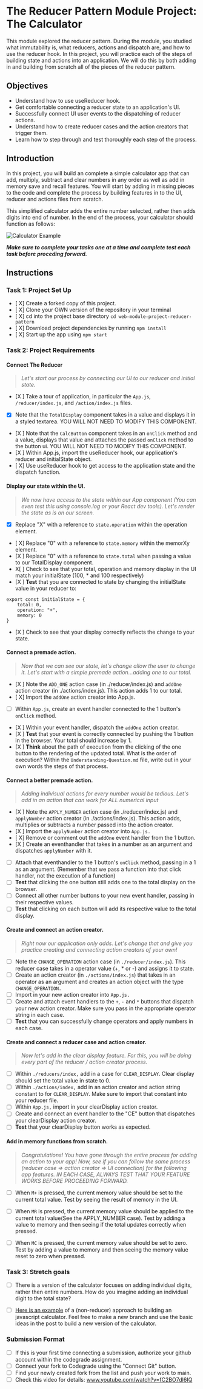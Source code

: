 # The Reducer Pattern Module Project: The Calculator

This module explored the reducer pattern. During the module, you studied what immutability is, what reducers, actions and dispatch are, and how to use the reducer hook. In this project, you will practice each of the steps of building state and actions into an application. We will do this by both adding in and building from scratch all of the pieces of the reducer pattern.

## Objectives
- Understand how to use useReducer hook.
- Get comfortable connecting a reducer state to an application's UI.
- Successfully connect UI user events to the dispatching of reducer actions.
- Understand how to create reducer cases and the action creators that trigger them.
- Learn how to step through and test thoroughly each step of the process.

## Introduction
In this project, you will build an complete a simple calculator app that can add, multiply, subtract and clear numbers in any order as well as add in memory save and recall features. You will start by adding in missing pieces to the code and complete the process by building features in to the UI, reducer and actions files from scratch.

This simplified calculator adds the entire number selected, rather then adds digits into end of number. In the end of the process, your calculator should function as follows:

![Calculator Example](project-goals.gif)

***Make sure to complete your tasks one at a time and complete test each task before proceding forward.***

## Instructions
### Task 1: Project Set Up
* [ X] Create a forked copy of this project.
* [ X] Clone your OWN version of the repository in your terminal
* [ X] cd into the project base directory `cd web-module-project-reducer-pattern`
* [ X] Download project dependencies by running `npm install`
* [ X] Start up the app using `npm start`

### Task 2: Project Requirements
#### Connect The Reducer
> *Let's start our process by connecting our UI to our reducer and initial state.*
* [X ] Take a tour of application, in particular the `App.js`, `/reducer/index.js`, and `/action/index.js` files.
* [X] Note that the `TotalDisplay` component takes in a value and displays it in a styled textarea. YOU WILL NOT NEED TO MODIFY THIS COMPONENT.
* [X ] Note that the `CalcButton` component takes in an `onClick` method and a value, displays that value and attaches the passed `onClick` method to the button ui. YOU WILL NOT NEED TO MODIFY THIS COMPONENT.
* [X ] Within App.js, import the useReducer hook, our application's reducer and initialState object.
* [ X] Use useReducer hook to get access to the application state and the dispatch function.

#### Display our state within the UI.
> *We now have access to the state within our App component (You can even test this using console.log or your React dev tools). Let's render the state as is on our screen.*
* [X] Replace "X" with a reference to `state.operation` within the operation element.
* [ X] Replace "0" with a reference to `state.memory` within the memorXy element.
* [X ] Replace "0" with a reference to `state.total` when passing a value to our TotalDisplay component.
* X[ ] Check to see that your total, operation and memory display in the UI match your initialState (100, * and 100 respectively)
* [X ] **Test** that you are connected to state by changing the initialState value in your reducer to:
```
export const initialState = {
    total: 0,
    operation: "+",
    memory: 0
}
```
* [X ] Check to see that your display correctly reflects the change to your state.

#### Connect a premade action.
> *Now that we can see our state, let's change allow the user to change it. Let's start with a simple premade action...adding one to our total.*
* [X ] Note the `ADD_ONE` action case (in ./reducer/index.js) and `addOne` action creator (in ./actions/index.js). This action adds 1 to our total.
* [ X] Import the `addOne` action creator into App.js.
* [ ] Within `App.js`, create an event handler connected to the 1 button's `onClick` method.
* [X ] Within your event handler, dispatch the `addOne` action creator.
* [X ] **Test** that your event is correctly connected by pushing the 1 button in the browser. Your total should increase by 1.
* [X ] **Think** about the path of execution from the clicking of the one button to the rendering of the updated total. What is the order of execution? Within the `Understanding-Question.md` file, write out in your own words the steps of that process.


#### Connect a better premade action.
> *Adding indivisual actions for every number would be tedious. Let's add in an action that can work for ALL numerical input*
* [X ] Note the `APPLY_NUMBER` action case (in ./reducer/index.js) and `applyNumber` action creator (in ./actions/index.js). This action adds, multiplies or subtracts a number passed into the action creator.
* [X ] Import the `applyNumber` action creator into `App.js.`
* [ X] Remove or comment out the `addOne` event handler from the 1 button.
* [X ] Create an eventhandler that takes in a number as an argument and dispatches `applyNumber` with it.
* [ ] Attach that eventhandler to the 1 button's `onClick` method, passing in a 1 as an argument. (Remember that we pass a function into that click handler, not the execution of a function)
* [ ] **Test** that clicking the one button still adds one to the total display on the browser.
* [ ] Connect all other number buttons to your new event handler, passing in their respective values.
* [ ] **Test** that clicking on each button will add its respective value to the total display.

#### Create and connect an action creator.
> *Right now our application only adds. Let's change that and give you practice creating and connecting action creators of your own!*
* [ ] Note the `CHANGE_OPERATION` action case (in `./reducer/index.js`). This reducer case takes in a operator value (+, * or -) and assigns it to state.
* [ ] Create an action creator (in `./actions/index.js`) that takes in an operator as an argument and creates an action object with the type `CHANGE_OPERATION.`
* [ ] Import in your new action creator into `App.js.`
* [ ] Create and attach event handlers to the `+`, `-` and `*` buttons that dispatch your new action creator. Make sure you pass in the appropriate operator string in each case.
* [ ] **Test** that you can successfully change operators and apply numbers in each case.

#### Create and connect a reducer case and action creator.
> *Now let's add in the clear display feature. For this, you will be doing every part of the reducer / action creator process.*
* [ ] Within `./reducers/index,` add in a case for `CLEAR_DISPLAY`. Clear display should set the total value in state to 0.
* [ ] Within `./actions/index,` add in an action creator and action string constant to for `CLEAR_DISPLAY`. Make sure to import that constant into your reducer file.
* [ ] Within `App.js,` import in your clearDisplay action creator.
* [ ] Create and connect an event handler to the "CE" button that dispatches your clearDisplay action creator.
* [ ] **Test** that your clearDisplay button works as expected.

#### Add in memory functions from scratch.
> *Congratulations! You have gone through the entire process for adding an action to your app! Now, see if you can follow the same process (reducer case => action creator => UI connection) for the following app features. IN EACH CASE, ALWAYS TEST THAT YOUR FEATURE WORKS BEFORE PROCEEDING FORWARD.*

* [ ] When `M+` is pressed, the current memory value should be set to the current total value. Test by seeing the result of memory in the UI.
* [ ] When `MR` is pressed, the current memory value should be applied to the current total value(See the APPLY_NUMBER case). Test by adding a value to memory and then seeing if the total updates correctly when pressed.
* [ ] When `MC` is pressed, the current memory value should be set to zero. Test by adding a value to memory and then seeing the memory value reset to zero when pressed.


### Task 3: Stretch goals
- [ ] There is a version of the calculator focuses on adding individual digits, rather then entire numbers. How do you imagine adding an individual digit to the total state?
- [ ] [Here is an example](https://freshman.tech/calculator/) of a (non-reducer) approach to building an javascript calculator. Feel free to make a new branch and use the basic ideas in the post to build a new version of the calculator.


### Submission Format
- [ ] If this is your first time connecting a submission, authorize your github account within the codegrade assignment.
- [ ] Connect your fork to Codegrade using the "Connect Git" button.
- [ ] Find your newly created fork from the list and push your work to main.
- [ ] Check this video for details: www.youtube.com/watch?v=fC2BO7dI6IQ
